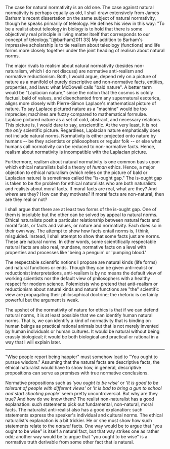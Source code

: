 The case for natural normativity is an old one. The case against natural normativity is perhaps equally as old, 
I shall draw extensively from James Barham's recent dissertation on the same subject of natural normativity, though he speaks primarily of teleology. He defines his view in this way: "To be a realist about teleology in biology is to hold that there is some objectively real principle in living matter itself that corresponds to our concept of teleology."[@barham2011 33] My addition to Barham's impressive scholarship is to tie realism about teleology (functions) and life forms more closely together under the joint heading of realism about natural norms.

The major rivals to realism about natural normativity (besides non-naturalism, which I do not discuss) are normative anti-realism and normative reductionism. Both, I would argue, depend rely on a picture of nature as a manifold of purely descriptive and non-normative facts, entities, properties, and laws: what McDowell calls "bald nature". A better term would be "Laplacian nature," since the notion that the cosmos is coldly factual, bald of values, and disenchanted from any supernatural esoterica, aligns more closely with Pierre-Simon Laplace's mathematical picture of nature. To say Laplace pictured nature as a "machine" would be too imprecise; machines are fuzzy compared to mathematical formulae. Laplace pictured nature as a set of cold, abstract, and necessary relations. This picture is, I would dare to say, unscientific. At the very least, it is not *the only* scientific picture. Regardless, Laplacian nature emphatically does not include natural norms. Normativity is either projected onto nature by humans -- be they scientists or philosophers or regular folk -- or else what humans call normativity can be reduced to non-normative facts. Hence, realism about normativity is incompatible with the Laplacian picture. 

Furthermore, realism about natural normativity is one common basis upon which ethical naturalists build a theory of *human* ethics. Hence, a major objection to ethical naturalism (which relies on the picture of bald or Laplacian nature) is sometimes called the "is-ought gap." The is-ought gap is taken to be *the* problem for ethical naturalists who are both naturalists and realists about moral facts. If moral facts are real, what are they? And *where* are they? How can they motivate? If moral facts are non-natural, then are they real or not? 

I shall argue that there are at least two forms of the is-ought gap. One of them is insoluble but the other can be solved by appeal to natural norms. Ethical naturalists posit a particular relationship between natural facts and moral facts, or facts and values, or nature and normativity. Each does so in their own way. The attempt to show how facts entail norms is, I think, misguided. Instead, I shall attempt to show that some facts just are norms. These are natural norms. In other words, some scientifically respectable natural facts are also real, mundane, normative facts on a level with properties and processes like 'being a penguin' or 'pumping blood.' 

The respectable scientific notions I propose are natural kinds (life forms) and natural functions or ends. Though they can be given anti-realist or reductionist interpretations, anti-realism is by no means the default view of working scientists nor the default view of philosophers with a healthy respect for modern science. Polemicists who pretend that anti-realism or reductionism about natural kinds and natural functions are "the" scientific view are propagating their philosophical doctrine; the rhetoric is certainly powerful but the argument is weak. 

The upshot of the normativity of nature for ethics is that if we can defend natural norms, it is at least possible that we can identify human natural norms. That is, we can identify a kind of normativity that is binding on human beings as practical rational animals but that is not merely invented by human individuals or human cultures. It would be natural without being crassly biological; it would be both biological and practical or rational in a way that I will explain later. 


---
"Wise people report being happier" must somehow lead to "You ought to pursue wisdom." Assuming that the natural facts are descriptive facts, the ethical naturalist would have to show how, in general, descriptive propositions can serve as premises with true normative conclusions. 

Normative propositions such as '*you ought to be wise*' or *'It is good to be tolerant of people with different views'* or *'It is bad to bring a gun to school and start shooting people'* seem pretty uncontroversial. But why are they true? And how do we know them? The realist non-naturalist has a good explanation: such statements pick out fundamental, non-natural, moral facts. The naturalist anti-realist also has a good explanation: such statements express the speaker's individual and cultural norms. The ethical naturalist's explanation is a bit trickier. He or she must show how such statements relate to the *natural* facts. One way would be to argue that "you ought to be wise" is itself a natural fact, but that way strikes one as rather odd; another way would be to argue that "you ought to be wise" is a normative truth derivable from some other fact that is natural. 